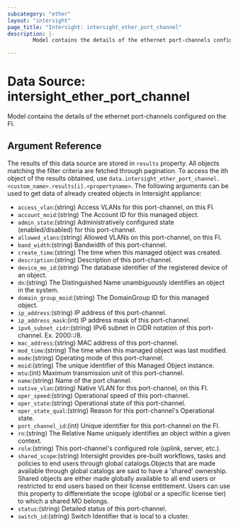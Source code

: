 ```yaml
---
subcategory: "ether"
layout: "intersight"
page_title: "Intersight: intersight_ether_port_channel"
description: |-
        Model contains the details of the ethernet port-channels configured on the FI.

---
```


# Data Source: intersight_ether_port_channel
Model contains the details of the ethernet port-channels configured on the FI.
## Argument Reference
The results of this data source are stored in `results` property.
All objects matching the filter criteria are fetched through pagination.
To access the ith object of the results obtained, use `data.intersight_ether_port_channel.<custom_name>.results[i].<propertyname>`.
The following arguments can be used to get data of already created objects in Intersight appliance:
* `access_vlan`:(string) Access VLANs for this port-channel, on this FI. 
* `account_moid`:(string) The Account ID for this managed object. 
* `admin_state`:(string) Administratively configured state (enabled/disabled) for this port-channel. 
* `allowed_vlans`:(string) Allowed VLANs on this port-channel, on this FI. 
* `band_width`:(string) Bandwidth of this port-channel. 
* `create_time`:(string) The time when this managed object was created. 
* `description`:(string) Description of this port-channel. 
* `device_mo_id`:(string) The database identifier of the registered device of an object. 
* `dn`:(string) The Distinguished Name unambiguously identifies an object in the system. 
* `domain_group_moid`:(string) The DomainGroup ID for this managed object. 
* `ip_address`:(string) IP address of this port-channel. 
* `ip_address_mask`:(int) IP address mask of this port-channel. 
* `ipv6_subnet_cidr`:(string) IPv6 subnet in CIDR notation of this port-channel. Ex. 2000::/8. 
* `mac_address`:(string) MAC address of this port-channel. 
* `mod_time`:(string) The time when this managed object was last modified. 
* `mode`:(string) Operating mode of this port-channel. 
* `moid`:(string) The unique identifier of this Managed Object instance. 
* `mtu`:(int) Maximum transmission unit of this port-channel. 
* `name`:(string) Name of the port channel. 
* `native_vlan`:(string) Native VLAN for this port-channel, on this FI. 
* `oper_speed`:(string) Operational speed of this port-channel. 
* `oper_state`:(string) Operational state of this port-channel. 
* `oper_state_qual`:(string) Reason for this port-channel's Operational state. 
* `port_channel_id`:(int) Unique identifier for this port-channel on the FI. 
* `rn`:(string) The Relative Name uniquely identifies an object within a given context. 
* `role`:(string) This port-channel's configured role (uplink, server, etc.). 
* `shared_scope`:(string) Intersight provides pre-built workflows, tasks and policies to end users through global catalogs.Objects that are made available through global catalogs are said to have a 'shared' ownership. Shared objects are either made globally available to all end users or restricted to end users based on their license entitlement. Users can use this property to differentiate the scope (global or a specific license tier) to which a shared MO belongs. 
* `status`:(string) Detailed status of this port-channel. 
* `switch_id`:(string) Switch Identifier that is local to a cluster. 
 
